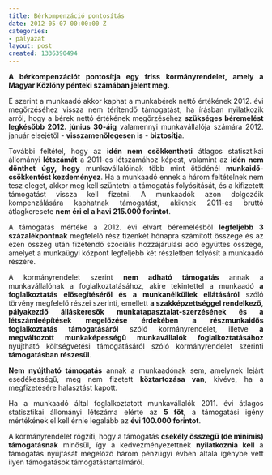 ```yaml
---
title: Bérkompenzáció pontosítás
date: 2012-05-07 00:00:00 Z
categories:
- pályázat
layout: post
created: 1336390494
---
```


<p style="text-align: justify;"><strong>A bérkompenzációt pontosítja egy friss kormányrendelet, amely a Magyar Közlöny pénteki számában jelent meg.</strong></p><p style="text-align: justify;">E szerint a munkaadó akkor kaphat a munkabérek nettó értékének 2012. évi megőrzéséhez vissza nem térítendő támogatást, ha írásban nyilatkozik arról, hogy a bérek nettó értékének megőrzéséhez <strong>szükséges béremelést</strong> <strong>legkésőbb 2012. június 30-áig</strong> valamennyi munkavállalója számára 2012. január elsejétől - <strong>visszamenőlegesen is</strong> - <strong>biztosítja</strong>.</p><p style="text-align: justify;">További feltétel, hogy az <strong>idén nem csökkentheti</strong> átlagos statisztikai állományi <strong>létszámát</strong> a 2011-es létszámához képest, valamint az <strong>idén nem dönthet</strong> <strong>úgy, hogy</strong> munkavállalóinak több mint ötödénél <strong>munkaidő-csökkentést kezdeményez</strong>. Ha a munkaadó ennek a három feltételnek nem tesz eleget, akkor meg kell szüntetni a támogatás folyósítását, és a kifizetett támogatást vissza kell fizetni. A munkaadók azon dolgozóik kompenzálására kaphatnak támogatást, akiknek 2011-es bruttó átlagkeresete <strong>nem éri el a havi 215.000 forintot</strong>.</p><p style="text-align: justify;">A támogatás mértéke a 2012. évi elvárt béremelésből <strong>legfeljebb 3 százalékpontnak</strong> megfelelő rész tizenkét hónapra számított összege és az ezen összeg után fizetendő szociális hozzájárulási adó együttes összege, amelyet a munkaügyi központ legfeljebb két részletben folyósít a munkaadó részére.</p><p style="text-align: justify;">A kormányrendelet szerint <strong>nem adható támogatás</strong> annak a munkavállalónak a foglalkoztatásához, akire tekintettel a munkaadó <strong>a foglalkoztatás elősegítéséről és a munkanélküliek ellátásáról</strong> szóló törvény megfelelő részei szerinti, emellett <strong>a szakképzettséggel rendelkező, pályakezdő álláskeresők munkatapasztalat-szerzésének és a létszámleépítések megelőzése érdekében a részmunkaidős foglalkoztatás támogatásáról</strong> szóló kormányrendelet, illetve <strong>a megváltozott munkaképességű munkavállalók foglalkoztatásához</strong> nyújtható költségvetési támogatásáról szóló kormányrendelet szerinti <strong>támogatásban részesül</strong>.</p><p style="text-align: justify;"><strong>Nem nyújtható támogatás</strong> annak a munkaadónak sem, amelynek lejárt esedékességű, meg nem fizetett <strong>köztartozása van</strong>, kivéve, ha a megfizetésére halasztást kapott.</p><p style="text-align: justify;">Ha a munkaadó által foglalkoztatott munkavállalók 2011. évi átlagos statisztikai állományi létszáma elérte az <strong>5 főt</strong>, a támogatási igény mértékének el kell érnie legalább az <strong>évi 100.000 forintot</strong>.</p><p style="text-align: justify;">A kormányrendelet rögzíti, hogy a támogatás <strong>csekély összegű (de minimis) támogatásnak</strong> minősül, így a kedvezményezettnek <strong>nyilatkoznia kell</strong> a támogatás nyújtását megelőző három pénzügyi évben általa igénybe vett ilyen támogatások támogatástartalmáról.</p>
